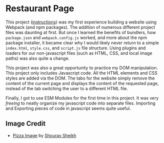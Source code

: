 # Restaurant Page

This project ([instructions](https://www.theodinproject.com/lessons/node-path-javascript-restaurant-page)) was my first experience building a website using Webpack (and npm packages). The addition of numerous different project files was daunting at first. But once I learned the benefits of bundlers, how `package.json` and `webpack.config.js` worked, and more about the npm package installer, it became clear why I would likely never return to a simple `index.html`, `style.css`, and `script.js` file structure. Using plugins and loaders for our non-javascript files (such as HTML, CSS, and local image paths) was also quite a change. 

This project was also a great opportunity to practice my DOM manipulation. This project only
includes Javascript code. All the HTML elements and CSS styles are added via the DOM. The tabs
for the website simply remove the content of the current page and displays the content of the
requested page, instead of the tab switching the user to a different HTML file.

Finally, I got to use ESM Modules for the first time in this project. It was very *freeing* to neatly organize my javascript code into separate files. Importing and Exporting pieces of code in javascript seems quite useful.

## Image Credit
- [Pizza Image](https://images.unsplash.com/photo-1604382354936-07c5d9983bd3?q=80&w=1740&auto=format&fit=crop&ixlib=rb-4.1.0&ixid=M3wxMjA3fDB8MHxwaG90by1wYWdlfHx8fGVufDB8fHx8fA%3D%3D) by [Shourav Sheikh](https://unsplash.com/@shouravsheikh)